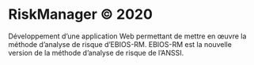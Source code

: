 # RiskManager © 2020
Développement d’une application Web permettant de mettre en œuvre la méthode d’analyse de risque d’EBIOS-RM.
EBIOS-RM est la nouvelle version de la méthode d’analyse de risque de l’ANSSI.
